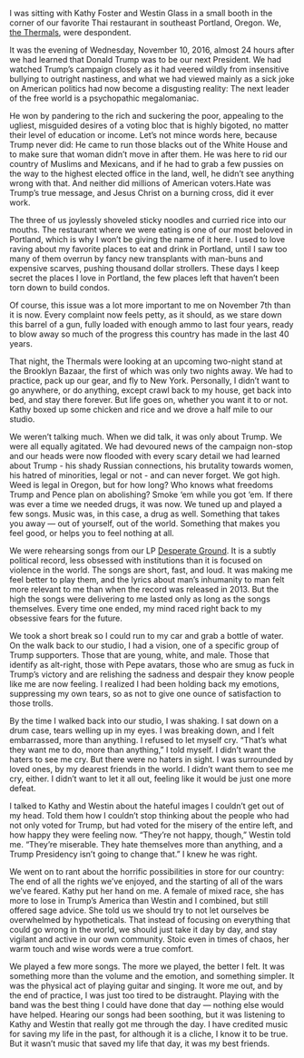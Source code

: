 I was sitting with Kathy Foster and Westin Glass in a small booth in the corner of our favorite Thai restaurant in southeast Portland, Oregon. We, [the Thermals](http://www.thethermals.com/), were despondent. 


It was the evening of Wednesday, November 10, 2016, almost 24 hours after we had learned that Donald Trump was to be our next President. We had watched Trump’s campaign closely as it had veered wildly from insensitive bullying to outright nastiness, and what we had viewed mainly as a sick joke on American politics had now become a disgusting reality: The next leader of the free world is a psychopathic megalomaniac. 


He won by pandering to the rich and suckering the poor, appealing to the ugliest, misguided desires of a voting bloc that is highly bigoted, no matter their level of education or income. Let’s not mince words here, because Trump never did: He came to run those blacks out of the White House and to make sure that woman didn’t move in after them. He was here to rid our country of Muslims and Mexicans, and if he had to grab a few pussies on the way to the highest elected office in the land, well, he didn’t see anything wrong with that. And neither did millions of American voters.Hate was Trump’s true message, and Jesus Christ on a burning cross, did it ever work.


The three of us joylessly shoveled sticky noodles and curried rice into our mouths. The restaurant where we were eating is one of our most beloved in Portland, which is why I won’t be giving the name of it here. I used to love raving about my favorite places to eat and drink in Portland, until I saw too many of them overrun by fancy new transplants with man-buns and expensive scarves, pushing thousand dollar strollers. These days I keep secret the places I love in Portland, the few places left that haven’t been torn down to build condos. 


Of course, this issue was a lot more important to me on November 7th than it is now. Every complaint now feels petty, as it should, as we stare down this barrel of a gun, fully loaded with enough ammo to last four years, ready to blow away so much of the progress this country has made in the last 40 years. 


That night, the Thermals were looking at an upcoming two-night stand at the Brooklyn Bazaar, the first of which was only two nights away. We had to practice, pack up our gear, and fly to New York. Personally, I didn’t want to go anywhere, or do anything, except crawl back to my house, get back into bed, and stay there forever. But life goes on, whether you want it to or not. Kathy boxed up some chicken and rice and we drove a half mile to our studio.


We weren’t talking much. When we did talk, it was only about Trump. We were all equally agitated. We had devoured news of the campaign non-stop and our heads were now flooded with every scary detail we had learned about Trump - his shady Russian connections, his brutality towards women, his hatred of minorities, legal or not - and can never forget. We got high. Weed is legal in Oregon, but for how long? Who knows what freedoms Trump and Pence plan on abolishing? Smoke ‘em while you got ‘em. If there was ever a time we needed drugs, it was now. We tuned up and played a few songs. Music was, in this case, a drug as well. Something that takes you away — out of yourself, out of the world. Something that makes you feel good, or helps you to feel nothing at all.


We were rehearsing songs from our LP [Desperate Ground](https://thethermals.bandcamp.com/album/desperate-ground). It is a subtly political record, less obsessed with institutions than it is focused on violence in the world. The songs are short, fast, and loud. It was making me feel better to play them, and the lyrics about man’s inhumanity to man felt more relevant to me than when the record was released in 2013. But the high the songs were delivering to me lasted only as long as the songs themselves. Every time one ended, my mind raced right back to my obsessive fears for the future. 


We took a short break so I could run to my car and grab a bottle of water. On the walk back to our studio, I had a vision, one of a specific group of Trump supporters. Those that are young, white, and male. Those that identify as alt-right, those with Pepe avatars, those who are smug as fuck in Trump’s victory and are relishing the sadness and despair they know people like me are now feeling. I realized I had been holding back my emotions, suppressing my own tears, so as not to give one ounce of satisfaction to those trolls. 


By the time I walked back into our studio, I was shaking. I sat down on a drum case, tears welling up in my eyes. I was breaking down, and I felt embarrassed, more than anything. I refused to let myself cry. “That’s what they want me to do, more than anything,” I told myself. I didn’t want the haters to see me cry. But there were no haters in sight. I was surrounded by loved ones, by my dearest friends in the world. I didn’t want them to see me cry, either. I didn’t want to let it all out, feeling like it would be just one more defeat.


I talked to Kathy and Westin about the hateful images I couldn’t get out of my head. Told them how I couldn’t stop thinking about the people who had not only voted for Trump, but had voted for the misery of the entire left, and how happy they were feeling now. “They’re not happy, though,” Westin told me. “They’re miserable. They hate themselves more than anything, and a Trump Presidency isn’t going to change that.” I knew he was right. 


We went on to rant about the horrific possibilities in store for our country: The end of all the rights we’ve enjoyed, and the starting of all of the wars we’ve feared. Kathy put her hand on me. A female of mixed race, she has more to lose in Trump’s America than Westin and I combined, but still offered sage advice. She told us we should try to not let ourselves be overwhelmed by hypotheticals. That instead of focusing on everything that could go wrong in the world, we should just take it day by day, and stay vigilant and active in our own community. Stoic even in times of chaos, her warm touch and wise words were a true comfort.


We played a few more songs. The more we played, the better I felt. It was something more than the volume and the emotion, and something simpler. It was the physical act of playing guitar and singing. It wore me out, and by the end of practice, I was just too tired to be distraught. Playing with the band was the best thing I could have done that day — nothing else would have helped. Hearing our songs had been soothing, but it was listening to Kathy and Westin that really got me through the day. I have credited music for saving my life in the past, for although it is a cliche, I know it to be true. But it wasn’t music that saved my life that day, it was my best friends.





